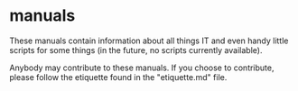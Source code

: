 # manuals

These manuals contain information about all things IT and even handy little scripts for some things (in the future, no scripts currently available).

Anybody may contribute to these manuals. If you choose to contribute, please follow the etiquette found in the "etiquette.md" file.
